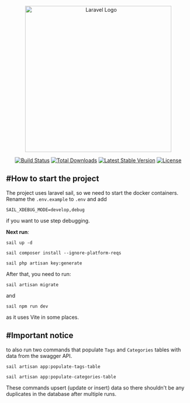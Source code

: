 <p align="center"><a href="https://laravel.com" target="_blank"><img src="https://raw.githubusercontent.com/laravel/art/master/logo-lockup/5%20SVG/2%20CMYK/1%20Full%20Color/laravel-logolockup-cmyk-red.svg" width="400" alt="Laravel Logo"></a></p>

<p align="center">
<a href="https://github.com/laravel/framework/actions"><img src="https://github.com/laravel/framework/workflows/tests/badge.svg" alt="Build Status"></a>
<a href="https://packagist.org/packages/laravel/framework"><img src="https://img.shields.io/packagist/dt/laravel/framework" alt="Total Downloads"></a>
<a href="https://packagist.org/packages/laravel/framework"><img src="https://img.shields.io/packagist/v/laravel/framework" alt="Latest Stable Version"></a>
<a href="https://packagist.org/packages/laravel/framework"><img src="https://img.shields.io/packagist/l/laravel/framework" alt="License"></a>
</p>

## #How to start the project

The project uses laravel sail, so we need to start the docker containers. Rename the `.env.example` to `.env` and add 
```
SAIL_XDEBUG_MODE=develop,debug
```
if you want to use step debugging.

**Next run**:
```
sail up -d
```
```
sail composer install --ignore-platform-reqs
```
```
sail php artisan key:generate
```
After that, you need to run:
```
sail artisan migrate
```
and
```
sail npm run dev
```
as it uses Vite in some places.

## #Important notice
to also run two commands that populate `Tags` and `Categories` tables with data from the swagger API.
```
sail artisan app:populate-tags-table
```
```
sail artisan app:populate-categories-table
```
These commands upsert (update or insert) data so there shouldn't be any duplicates in the database after multiple runs.
